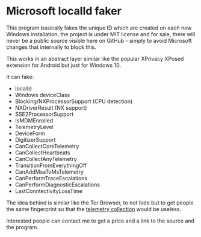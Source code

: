 # Microsoft localId faker

This program basically fakes the unique ID which are created on each new Windows installation, the project is under MIT license and for sale, there will never be a public source visible here on GitHub - simply to avoid Microsoft changes that internally to block this. <br /> 

This works in an abstract layer similar like the popular XPrivacy XPosed extension for Android but just for Windows 10. <br />

It can fake:
* localId
* Windows deviceClass 
* Blocking/NXProcessorSupport (CPU detection)
* NXDriverResult (NX support)
* SSE2ProcessorSupport 
* IsMDMEnrolled 
* TelemetryLevel 
* DeviceForm 
* DigitizerSupport 
* CanCollectCoreTelemetry
* CanCollectHeartbeats 
* CanCollectAnyTelemetry 
* TransitionFromEverythingOff
* CanAddMsaToMsTelemetry 
* CanPerformTraceEscalations 
* CanPerformDiagnosticEscalations 
* LastConntectivityLossTime 

The idea behind is similar like the Tor Browser, to not hide but to get people the same fingerprint so that the [telemetry collection](https://docs.microsoft.com/en-us/windows/configuration/basic-level-windows-diagnostic-events-and-fields) would be useless.


Interested people can contact me to get a price and a link to the source and the program. 
